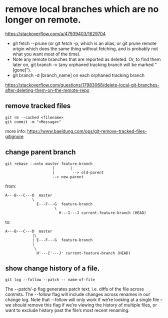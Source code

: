 # remove local branches which are no longer on remote.

https://stackoverflow.com/a/47939403/1629704

- git fetch --prune (or git fetch -p, which is an alias, or git prune remote origin which does the same thing without fetching, and is probably not what you want most of the time).
- Note any remote branches that are reported as deleted. Or, to find them later on, git branch -v (any orphaned tracking branch will be marked "[gone]").
- git branch -d [branch_name] on each orphaned tracking branch

https://stackoverflow.com/questions/17983068/delete-local-git-branches-after-deleting-them-on-the-remote-repo


## remove tracked files

```
git rm --cached <filename>
git commit -m "<Message>"
```

more info: https://www.baeldung.com/ops/git-remove-tracked-files-gitignore


## change parent branch

```
git rebase --onto master feature-branch
                     |       |
                     |        --> old-parent
                     --> new-parent
```

from:

```
A---B---C---D  master
            \
              E---F---G  feature-branch
                      \
                        H---I---J current-feature-branch (HEAD)
```

to:

```
A---B---C---D  master
            |\
            | E---F---G  feature-branch
            |
             \
              H'---I'---J' current-feature-branch (HEAD)
```


## show change history of a file.

`git log --follow --patch -- name-of-file`

The --patch/-p flag generates patch text, i.e. diffs of the file across commits. The --follow flag will include changes across renames in our change log. Note that --follow will only work if we’re looking at a single file – we should remove this flag if we’re viewing the history of multiple files, or want to exclude history past the file’s most recent renaming.
